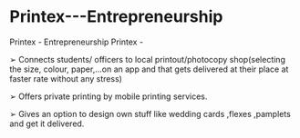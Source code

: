 # Printex---Entrepreneurship
Printex - Entrepreneurship
Printex -

➢ Connects students/ officers to local printout/photocopy shop(selecting the
size, colour, paper,...on an app and that gets delivered at their place at
faster rate without any stress)

➢ Offers private printing by mobile printing services.

➢ Gives an option to design own stuff like wedding cards ,flexes ,pamplets and
get it delivered.